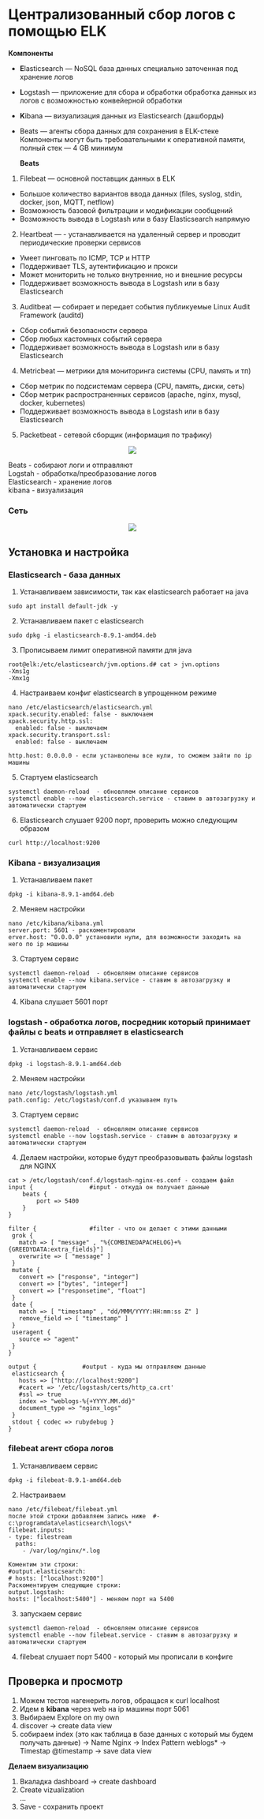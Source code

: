 # Централизованный сбор логов с помощью ELK
__Компоненты__
- **E**lasticsearch — NoSQL база данных специально заточенная под хранение логов
- **L**ogstash — приложение для сбора и обработки обработка данных из логов с возможностью конвейерной обработки
- **K**ibana — визуализация данных из Elasticsearch (дашборды)
- Beats — агенты сбора данных для сохранения в ELK-стеке   
  Компоненты могут быть требовательными к оперативной памяти, полный стек — 4 GB минимум

  __Beats__
1. Filebeat — основной поставщик данных в ELK
- Большое количество вариантов ввода данных (files, syslog, stdin, docker, json, MQTT, netflow)
- Возможность базовой фильтрации и модификации сообщений
- Возможность вывода в Logstash или в базу Elasticsearch напрямую
2. Heartbeat — - устанавливается на удаленный сервер и проводит периодические проверки сервисов
- Умеет пинговать по ICMP, TCP и HTTP
- Поддерживает TLS, аутентификацию и прокси
- Может мониторить не только внутренние, но и внешние ресурсы
- Поддерживает возможность вывода в Logstash или в базу Elasticsearch
3. Auditbeat — собирает и передает события публикуемые Linux Audit Framework (auditd)
- Сбор событий безопасности сервера
- Сбор любых кастомных событий сервера
- Поддерживает возможность вывода в Logstash или в базу Elasticsearch
4. Metricbeat — метрики для мониторинга системы (CPU, память и тп)
- Сбор метрик по подсистемам сервера (CPU, память, диски, сеть)
- Сбор метрик распространенных сервисов (apache, nginx, mysql, docker, kubernetes)
- Поддерживает возможность вывода в Logstash или в базу Elasticsearch
5. Packetbeat - сетевой сборщик (информация по трафику)

 <p align="center">
<image src="https://github.com/LLlMEJIb87/LINUX/blob/main/%D0%9B%D0%BE%D0%B3%D0%B8%D1%80%D0%BE%D0%B2%D0%B0%D0%BD%D0%B8%D0%B5/Picture/ELK_dvij.PNG">
</p>    

Beats - собирают логи и отправляют      
Logstah - обработка/преобразование логов     
Elasticsearch - хранение логов     
kibana - визуализация       

### Cеть
 <p align="center">
<image src="https://github.com/LLlMEJIb87/LINUX/blob/main/%D0%9B%D0%BE%D0%B3%D0%B8%D1%80%D0%BE%D0%B2%D0%B0%D0%BD%D0%B8%D0%B5/Picture/ELK_network.PNG">
</p>    

## Установка и настройка
### Elasticsearch - база данных
1. Устанавливаем зависимости, так как elasticsearch работает на java
```
sudo apt install default-jdk -y
```
2. Устанавливаем пакет с elasticsearch
```
sudo dpkg -i elasticsearch-8.9.1-amd64.deb
```
3. Прописываем лимит оперативной памяти для java
```
root@elk:/etc/elasticsearch/jvm.options.d# cat > jvn.options
-Xms1g
-Xmx1g
```
4. Настраиваем конфиг elasticsearch в упрощенном режиме
```
nano /etc/elasticsearch/elasticsearch.yml
xpack.security.enabled: false - выключаем
xpack.security.http.ssl:
  enabled: false - выключаем
xpack.security.transport.ssl:
  enabled: false - выключаем

http.host: 0.0.0.0 - если устанволены все нули, то сможем зайти по ip машины
```
5. Стартуем elasticsearch
```
systemctl daemon-reload  - обновляем описание сервисов
systemctl enable --now elasticsearch.service - ставим в автозагрузку и автоматически стартуем
```
6. Elasticsearch слушает 9200 порт, проверить можно следующим образом
```
curl http://localhost:9200
```
### Kibana - визуализация
1. Устанавливаем пакет
```
dpkg -i kibana-8.9.1-amd64.deb
```
2. Меняем настройки
```
nano /etc/kibana/kibana.yml
server.port: 5601 - раскоментировали
erver.host: "0.0.0.0" установили нули, для возможности заходить на него по ip машины
```
3. Стартуем сервис
```
systemctl daemon-reload  - обновляем описание сервисов
systemctl enable --now kibana.service - ставим в автозагрузку и автоматически стартуем
```
4. Kibana слушает 5601 порт
### logstash - обработка логов, посредник который принимает файлы с beats и отправляет в elasticsearch
1. Устанавливаем сервис
```
dpkg -i logstash-8.9.1-amd64.deb
```
2. Меняем настройки
```
nano /etc/logstash/logstash.yml
path.config: /etc/logstash/conf.d указываем путь
```
3. Стартуем сервис
```
systemctl daemon-reload  - обновляем описание сервисов
systemctl enable --now logstash.service - ставим в автозагрузку и автоматически стартуем
```
4. Делаем настройки, которые будут преобразовывать файлы logstash для NGINX
```
cat > /etc/logstash/conf.d/logstash-nginx-es.conf - создаем файл
input {                #input - откуда он получает данные
    beats {
        port => 5400
    }
}

filter {               #filter - что он делает с этими данными
 grok {
   match => [ "message" , "%{COMBINEDAPACHELOG}+%{GREEDYDATA:extra_fields}"]
   overwrite => [ "message" ]
 }
 mutate {
   convert => ["response", "integer"]
   convert => ["bytes", "integer"]
   convert => ["responsetime", "float"]
 }
 date {
   match => [ "timestamp" , "dd/MMM/YYYY:HH:mm:ss Z" ]
   remove_field => [ "timestamp" ]
 }
 useragent {
   source => "agent"
 }
}

output {             #output - куда мы отправляем данные
 elasticsearch {
   hosts => ["http://localhost:9200"]
   #cacert => '/etc/logstash/certs/http_ca.crt'
   #ssl => true
   index => "weblogs-%{+YYYY.MM.dd}"
   document_type => "nginx_logs"
 }
 stdout { codec => rubydebug }
}
```
### filebeat агент сбора логов
1. Устанавливаем сервис
```
dpkg -i filebeat-8.9.1-amd64.deb
```
2. Настраиваем
```
nano /etc/filebeat/filebeat.yml
после этой строки добавляем запись ниже  #- c:\programdata\elasticsearch\logs\* 
filebeat.inputs:
- type: filestream
  paths:
    - /var/log/nginx/*.log

Коментим эти строки:
#output.elasticsearch:
# hosts: ["localhost:9200"]
Раскоментируем следующие строки:
output.logstash:
hosts: ["localhost:5400"] - меняем порт на 5400
```
3. запускаем сервис
```
systemctl daemon-reload  - обновляем описание сервисов
systemctl enable --now filebeat.service - ставим в автозагрузку и автоматически стартуем
```
4. filebeat слушает порт 5400 - который мы прописали в конфиге

## Проверка и просмотр
1. Можем тестов нагенерить логов, обращася к curl localhost
2. Идем в **kibana** через web на ip машины порт 5061
3. Выбираем Explore on my own
4. discover -> create data view
5. собираем index (это как таблица в базе данных с который мы будем получать данные) -> Name Nginx -> Index Pattern weblogs* -> Timestap @timestamp -> save data view

__Делаем визуализацию__
1. Вкаладка dashboard -> create dashboard
2. Create vizualization     
...    
3. Save - сохранить проект   
